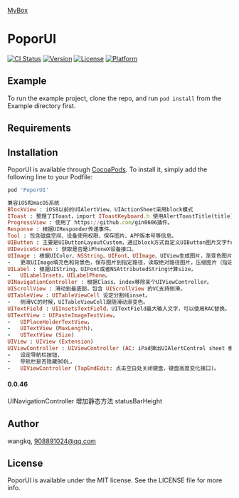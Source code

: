<a href='https://github.com/popor/mybox'> MyBox </a>

# PoporUI

[![CI Status](https://img.shields.io/travis/wangkq/PoporUI.svg?style=flat)](https://travis-ci.org/wangkq/PoporUI)
[![Version](https://img.shields.io/cocoapods/v/PoporUI.svg?style=flat)](https://cocoapods.org/pods/PoporUI)
[![License](https://img.shields.io/cocoapods/l/PoporUI.svg?style=flat)](https://cocoapods.org/pods/PoporUI)
[![Platform](https://img.shields.io/cocoapods/p/PoporUI.svg?style=flat)](https://cocoapods.org/pods/PoporUI)

## Example

To run the example project, clone the repo, and run `pod install` from the Example directory first.

## Requirements

## Installation

PoporUI is available through [CocoaPods](https://cocoapods.org). To install
it, simply add the following line to your Podfile:

```ruby
pod 'PoporUI'

兼容iOS和macOS系统
BlockView : iOS8以前的UIAlertView、UIActionSheet采用block模式
IToast : 整理了IToast，import IToastKeyboard.h 使用AlertToastTitle(title)，弹出键盘弹出的时候IToast弹出高度自动上移。
ProgressView : 使用了 https://github.com/gin0606插件。
Response : 根据UIResponder传递事件。
Tool : 包含磁盘空间、设备使用权限、保存图片、APP版本号等信息。
UIButton : 主要是UIButtonLayoutCustom，通过block方式自定义UIButton图片文字frame。
UIDeviceScreen : 获取是否是iPhoneX设备接口。
UIImage : 根据UIColor、NSString、UIFont、UIImage、UIView生成图片，渐变色图片，
-   更改UIImage填充色和背景色，保存图片到指定路径，读取绝对路径图片，压缩图片（指定最大容量、根据size压缩）。
UILabel : 根据UIString、UIFont或者NSAttributedString计算size，
-   UILabelInsets，UILabelPhone。
UINavigationController : 根据Class、index移除某个UIViewController。
UIScrollView : 滑动到最底部，包含 UIScrollView 的VC支持侧滑。
UITableView : UITableViewCell 设定分割线inset。
-   侧滑VC的时候，UITableViewCell跟随滑动渐变色。
UITextField : UIInsetsTextField，UITextField最大输入文字，可以使用RAC替换。
UITextView : UIPasteImageTextView，
-   UIPlaceHolderTextView，
-   UITextView (MaxLength)，
-   UITextView (Size)
UIView : UIView (Extension)
UIViewController : UIViewController (AC: iPad弹出UIAlertControl sheet 模式的时候不崩溃，设定默认popPresenter.sourceRect)，
-   设定导航栏按钮，
-   导航栏是否隐藏BOOL，
-   UIViewController (TapEndEdit: 点击空白处关闭键盘，键盘高度变化接口)。

```
#### 0.0.46
UINavigationController 增加静态方法 statusBarHeight



## Author

wangkq, 908891024@qq.com

## License

PoporUI is available under the MIT license. See the LICENSE file for more info.
